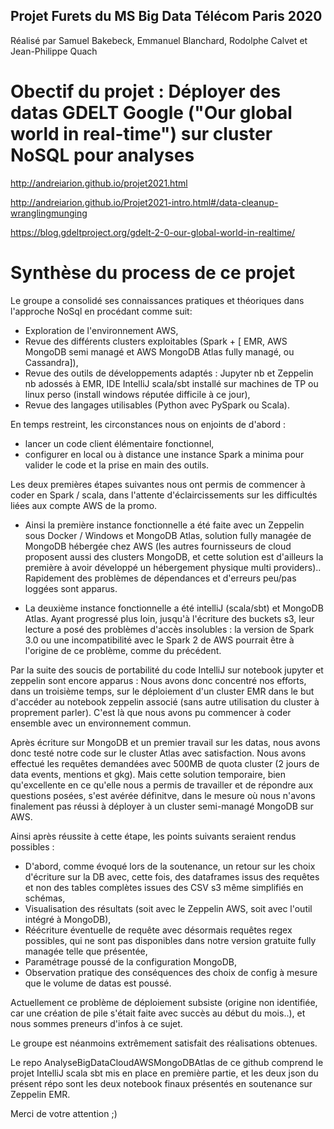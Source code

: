 ## Projet Furets du MS Big Data Télécom Paris 2020

Réalisé par Samuel Bakebeck, Emmanuel Blanchard, Rodolphe Calvet et Jean-Philippe Quach


# Obectif du projet : Déployer des datas GDELT Google ("Our global world in real-time") sur cluster NoSQL pour analyses

http://andreiarion.github.io/projet2021.html

http://andreiarion.github.io/Projet2021-intro.html#/data-cleanup-wranglingmunging

https://blog.gdeltproject.org/gdelt-2-0-our-global-world-in-realtime/

# Synthèse du process de ce projet

Le groupe a consolidé ses connaissances pratiques et théoriques dans l'approche NoSql en procédant comme suit:
- Exploration de l'environnement AWS,
- Revue des différents clusters exploitables (Spark + [ EMR, AWS MongoDB semi managé et AWS MongoDB Atlas fully managé, ou Cassandra]),
- Revue des outils de développements adaptés : Jupyter nb et Zeppelin nb adossés à EMR, IDE IntelliJ scala/sbt installé sur machines de TP ou linux perso (install windows réputée difficile à ce jour),
- Revue des langages utilisables (Python avec PySpark ou Scala).

En temps restreint, les circonstances nous on enjoints de d'abord :
- lancer un code client élémentaire fonctionnel,
- configurer en local ou à distance une instance Spark a minima pour valider le code et la prise en main des outils.

Les deux premières étapes suivantes nous ont permis de commencer à coder en Spark / scala, dans l'attente d'éclaircissements sur les difficultés liées aux compte AWS de la promo.

- Ainsi la première instance fonctionnelle a été faite avec un Zeppelin sous Docker / Windows et MongoDB Atlas, solution fully managée de MongoDB hébergée chez AWS (les autres fournisseurs de cloud proposent aussi des clusters MongoDB, et cette solution est d'ailleurs la première à avoir développé un hébergement physique multi providers).. Rapidement des problèmes de dépendances et d'erreurs peu/pas loggées sont apparus.

- La deuxième instance fonctionnelle a été intelliJ (scala/sbt) et MongoDB Atlas. Ayant progressé plus loin, jusqu'à l'écriture des buckets s3, leur lecture a posé des problèmes d'accès insolubles : la version de Spark 3.0 ou une incompatibilité avec le Spark 2 de AWS pourrait être à l'origine de ce problème, comme du précédent.

Par la suite des soucis de portabilité du code IntelliJ sur notebook jupyter et zeppelin sont encore apparus : Nous avons donc concentré nos efforts, dans un troisième temps, sur le déploiement d'un cluster EMR dans le but d'accéder au notebook zeppelin associé (sans autre utilisation du cluster à proprement parler).
C'est là que nous avons pu commencer à coder ensemble avec un environnement commun.

Après écriture sur MongoDB et un premier travail sur les datas, nous avons donc testé notre code sur le cluster Atlas avec satisfaction.
Nous avons effectué les requêtes demandées avec 500MB de quota cluster (2 jours de data events, mentions et gkg).
Mais cette solution temporaire, bien qu'excellente en ce qu'elle nous a permis de travailler et de répondre aux questions posées, s'est avérée définitve, dans le mesure où nous n'avons finalement pas réussi à déployer à un cluster semi-managé MongoDB sur AWS.

Ainsi après réussite à cette étape, les points suivants seraient rendus possibles : 
- D'abord, comme évoqué lors de la soutenance, un retour sur les choix d'écriture sur la DB avec, cette fois, des dataframes issus des requêtes et non des tables complètes issues des CSV s3 même simplifiés en schémas,
- Visualisation des résultats (soit avec le Zeppelin AWS, soit avec l'outil intégré à MongoDB),
- Réécriture éventuelle de requête avec désormais requêtes regex possibles, qui ne sont pas disponibles dans notre version gratuite fully managée telle que présentée,
- Paramétrage poussé de la configuration MongoDB,
- Observation pratique des conséquences des choix de config à mesure que le volume de datas est poussé.

Actuellement ce problème de déploiement subsiste (origine non identifiée, car une création de pile s'était faite avec succès au début du mois..), et nous sommes preneurs d'infos à ce sujet.

Le groupe est néanmoins extrêmement satisfait des réalisations obtenues.

Le repo AnalyseBigDataCloudAWSMongoDBAtlas de ce github comprend le projet IntelliJ scala sbt mis en place en première partie, et les deux json du présent répo sont les deux notebook finaux présentés en soutenance sur Zeppelin EMR.

Merci de votre attention ;)
